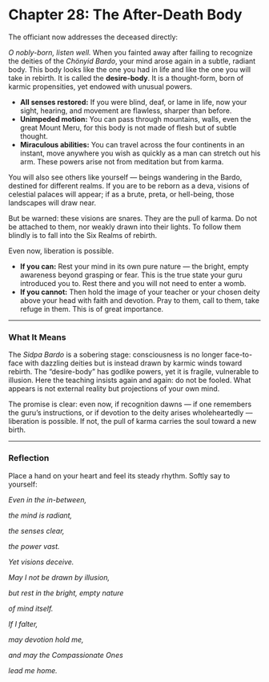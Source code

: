 # Chapter 28: The After-Death Body

The officiant now addresses the deceased directly:

*O nobly-born, listen well.* When you fainted away after failing to recognize the deities of the *Chönyid Bardo*, your mind arose again in a subtle, radiant body. This body looks like the one you had in life and like the one you will take in rebirth. It is called the **desire-body**. It is a thought-form, born of karmic propensities, yet endowed with unusual powers.

* **All senses restored:** If you were blind, deaf, or lame in life, now your sight, hearing, and movement are flawless, sharper than before.
* **Unimpeded motion:** You can pass through mountains, walls, even the great Mount Meru, for this body is not made of flesh but of subtle thought.
* **Miraculous abilities:** You can travel across the four continents in an instant, move anywhere you wish as quickly as a man can stretch out his arm. These powers arise not from meditation but from karma.

You will also see others like yourself — beings wandering in the Bardo, destined for different realms. If you are to be reborn as a deva, visions of celestial palaces will appear; if as a brute, preta, or hell-being, those landscapes will draw near.

But be warned: these visions are snares. They are the pull of karma. Do not be attached to them, nor weakly drawn into their lights. To follow them blindly is to fall into the Six Realms of rebirth.

Even now, liberation is possible.

* **If you can:** Rest your mind in its own pure nature — the bright, empty awareness beyond grasping or fear. This is the true state your guru introduced you to. Rest there and you will not need to enter a womb.
* **If you cannot:** Then hold the image of your teacher or your chosen deity above your head with faith and devotion. Pray to them, call to them, take refuge in them. This is of great importance.

---

### What It Means

The *Sidpa Bardo* is a sobering stage: consciousness is no longer face-to-face with dazzling deities but is instead drawn by karmic winds toward rebirth. The “desire-body” has godlike powers, yet it is fragile, vulnerable to illusion. Here the teaching insists again and again: do not be fooled. What appears is not external reality but projections of your own mind.

The promise is clear: even now, if recognition dawns — if one remembers the guru’s instructions, or if devotion to the deity arises wholeheartedly — liberation is possible. If not, the pull of karma carries the soul toward a new birth.

---

### Reflection

Place a hand on your heart and feel its steady rhythm. Softly say to yourself:

*Even in the in-between,*

*the mind is radiant,*

*the senses clear,*

*the power vast.*

*Yet visions deceive.*

*May I not be drawn by illusion,*

*but rest in the bright, empty nature*

*of mind itself.*

*If I falter,*

*may devotion hold me,*

*and may the Compassionate Ones*

*lead me home.*
